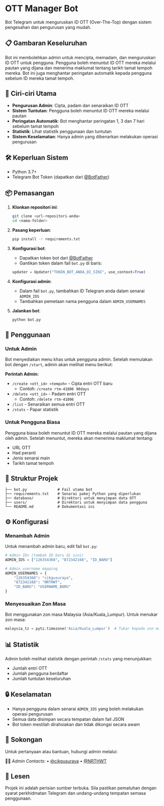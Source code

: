 # OTT Manager Bot

Bot Telegram untuk menguruskan ID OTT (Over-The-Top) dengan sistem pengesahan dan pengurusan yang mudah.

## 📋 Gambaran Keseluruhan

Bot ini membolehkan admin untuk mencipta, memadam, dan menguruskan ID OTT untuk pengguna. Pengguna boleh menuntut ID OTT mereka melalui pautan yang dijana dan menerima maklumat tentang tarikh tamat tempoh mereka. Bot ini juga menghantar peringatan automatik kepada pengguna sebelum ID mereka tamat tempoh.

## 🚀 Ciri-ciri Utama

- **Pengurusan Admin**: Cipta, padam dan senaraikan ID OTT
- **Sistem Tuntutan**: Pengguna boleh menuntut ID OTT mereka melalui pautan
- **Peringatan Automatik**: Bot menghantar peringatan 1, 3 dan 7 hari sebelum tamat tempoh
- **Statistik**: Lihat statistik penggunaan dan tuntutan
- **Sistem Keselamatan**: Hanya admin yang dibenarkan melakukan operasi pengurusan

## 🛠️ Keperluan Sistem

- Python 3.7+
- Telegram Bot Token (dapatkan dari [@BotFather](https://t.me/BotFather))

## 📦 Pemasangan

1. **Klonkan repositori ini**:
   ```bash
   git clone <url-repositori-anda>
   cd <nama-folder>
   ```

2. **Pasang keperluan**:
   ```bash
   pip install -r requirements.txt
   ```

3. **Konfigurasi bot**:
   - Dapatkan token bot dari [@BotFather](https://t.me/BotFather)
   - Gantikan token dalam fail `bot.py` di baris:
   ```python
   updater = Updater("TOKEN_BOT_ANDA_DI_SINI", use_context=True)
   ```

4. **Konfigurasi admin**:
   - Dalam fail `bot.py`, tambahkan ID Telegram anda dalam senarai `ADMIN_IDS`
   - Tambahkan pemetaan nama pengguna dalam `ADMIN_USERNAMES`

5. **Jalankan bot**:
   ```bash
   python bot.py
   ```

## 📖 Penggunaan

### Untuk Admin

Bot menyediakan menu khas untuk pengguna admin. Setelah memulakan bot dengan `/start`, admin akan melihat menu berikut:

**Perintah Admin:**
- `/create <ott_id> <tempoh>` - Cipta entri OTT baru
  - Contoh: `/create rtm-41806 90days`
- `/delete <ott_id>` - Padam entri OTT
  - Contoh: `/delete rtm-41806`
- `/list` - Senaraikan semua entri OTT
- `/stats` - Papar statistik

### Untuk Pengguna Biasa

Pengguna biasa boleh menuntut ID OTT mereka melalui pautan yang dijana oleh admin. Setelah menuntut, mereka akan menerima maklumat tentang:

- URL OTT
- Had peranti
- Jenis senarai main
- Tarikh tamat tempoh

## 📁 Struktur Projek

```
├── bot.py              # Fail utama bot
├── requirements.txt    # Senarai pakej Python yang diperlukan
├── database/           # Direktori untuk menyimpan data OTT
├── users/              # Direktori untuk menyimpan data pengguna
└── README.md           # Dokumentasi ini
```

## ⚙️ Konfigurasi

### Menambah Admin

Untuk menambah admin baru, edit fail `bot.py`:

```python
# Admin IDs (tambah ID baru di sini)
ADMIN_IDS = ["126354368", "872342168", "ID_BARU"] 

# Admin username mapping
ADMIN_USERNAMES = {
    "126354368": "cikgusuraya",
    "872342168": "NRTHWT",
    "ID_BARU": "USERNAME_BARU"
}
```

### Menyesuaikan Zon Masa

Bot menggunakan zon masa Malaysia (Asia/Kuala_Lumpur). Untuk menukar zon masa:

```python
malaysia_tz = pytz.timezone('Asia/Kuala_Lumpur')  # Tukar kepada zon masa anda
```

## 📊 Statistik

Admin boleh melihat statistik dengan perintah `/stats` yang menunjukkan:
- Jumlah entri OTT
- Jumlah pengguna berdaftar
- Jumlah tuntutan keseluruhan

## 🔒 Keselamatan

- Hanya pengguna dalam senarai `ADMIN_IDS` yang boleh melakukan operasi pengurusan
- Semua data disimpan secara tempatan dalam fail JSON
- Bot token mestilah dirahsiakan dan tidak dikongsi secara awam

## 🤝 Sokongan

Untuk pertanyaan atau bantuan, hubungi admin melalui:

👨‍💼 *Admin Contacts*:
• [@cikgusuraya](https://t.me/cikgusuraya)
• [@NRTHWT](https://t.me/NRTHWT)

## 📄 Lesen

Projek ini adalah perisian sumber terbuka. Sila pastikan pematuhan dengan syarat perkhidmatan Telegram dan undang-undang tempatan semasa penggunaan.